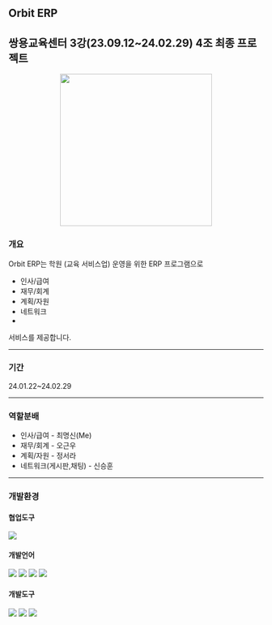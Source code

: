 ## Orbit ERP</h1>
## 쌍용교육센터 3강(23.09.12~24.02.29) 4조 최종 프로젝트</h1>

<p align="center">
    <img src="https://github.com/Myeongsin05/orbitERP/assets/85742119/5127b833-83b8-4d38-ad5b-7498facba730" width="300" height="300">
</p>

### 개요

Orbit ERP는 학원
(교육 서비스업) 운영을 위한 ERP 프로그램으로<br>


<ul>
  <li>인사/급여</li>
  <li>재무/회계</li>
  <li>계획/자원</li>
  <li>네트워크<li>
</ul>
서비스를 제공합니다.

<hr>


<h3> 기간</h3>
24.01.22~24.02.29
<hr>
<h3>역할분배</h3>
<ul>
  <li>인사/급여 - 최명신(Me)</li>
  <li>재무/회계 - 오근우</li>
  <li>계획/자원 - 정서라</li>
  <li>네트워크(게시판,채팅) - 신승훈</li>
</ul>
<hr>

<h3>개발환경</h3>

<h4>협업도구</h4>
  <img src="https://img.shields.io/badge/github-181717?style=for-the-badge&logo=github&logoColor=white">
<h4>개발언어</h4>
<div style="algin:left">
<img src="https://img.shields.io/badge/java-007396?style=for-the-badge&logo=java&logoColor=white">   <img src="https://img.shields.io/badge/javascript-F7DF1E?style=for-the-badge&logo=javascript&logoColor=black"> <img src="https://img.shields.io/badge/html5-E34F26?style=for-the-badge&logo=html5&logoColor=white"> <img src="https://img.shields.io/badge/css-1572B6?style=for-the-badge&logo=css3&logoColor=white"> 
</div>
<h4>개발도구</h4>
<div style="algin:left">
<img src="https://img.shields.io/badge/eclipse IDE-2C2255?style=for-the-badge&logo=eclipse IDE&logoColor=white">
<img src="https://img.shields.io/badge/spring boot-6DB33F?style=for-the-badge&logo=spring boot&logoColor=white">
<img src="https://img.shields.io/badge/dbeaver-382923?style=for-the-badge&logo=spring&logoColor=white"> 
</div>




